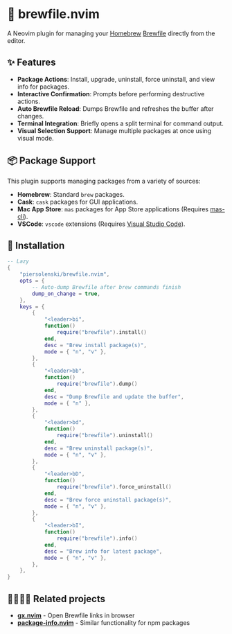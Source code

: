 # 🍺 brewfile.nvim

A Neovim plugin for managing your [Homebrew](https://brew.sh/) [Brewfile](https://docs.brew.sh/Brew-Bundle-and-Brewfile) directly from the editor.

## ✨ Features

* **Package Actions**: Install, upgrade, uninstall, force uninstall, and view info for packages.
* **Interactive Confirmation**: Prompts before performing destructive actions.
* **Auto Brewfile Reload**: Dumps Brewfile and refreshes the buffer after changes.
* **Terminal Integration**: Briefly opens a split terminal for command output.
* **Visual Selection Support**: Manage multiple packages at once using visual mode.

## 📦 Package Support

This plugin supports managing packages from a variety of sources:

- **Homebrew**: Standard `brew` packages.
- **Cask**: `cask` packages for GUI applications.
- **Mac App Store**: `mas` packages for App Store applications (Requires [mas-cli](https://github.com/mas-cli/mas)).
- **VSCode**: `vscode` extensions (Requires [Visual Studio Code](https://code.visualstudio.com/)).

## 🔩 Installation

```lua
-- Lazy
{
	"piersolenski/brewfile.nvim",
	opts = {
		-- Auto-dump Brewfile after brew commands finish
		dump_on_change = true,
	},
	keys = {
		{
			"<leader>bi",
			function()
				require("brewfile").install()
			end,
            desc = "Brew install package(s)",
            mode = { "n", "v" },
		},
        {
            "<leader>bb",
            function()
                require("brewfile").dump()
            end,
            desc = "Dump Brewfile and update the buffer",
            mode = { "n" },
        },
		{
			"<leader>bd",
			function()
				require("brewfile").uninstall()
			end,
            desc = "Brew uninstall package(s)",
            mode = { "n", "v" },
		},
		{
			"<leader>bD",
			function()
				require("brewfile").force_uninstall()
			end,
            desc = "Brew force uninstall package(s)",
            mode = { "n", "v" },
		},
		{
			"<leader>bI",
			function()
				require("brewfile").info()
			end,
            desc = "Brew info for latest package",
            mode = { "n", "v" },
		},
	},
}
```

## 👨‍👩‍👧‍👦 Related projects

- **[gx.nvim](https://github.com/chrishrb/gx.nvim)** - Open Brewfile links in browser
- **[package-info.nvim](https://github.com/vuki656/package-info.nvim)** - Similar functionality for npm packages
